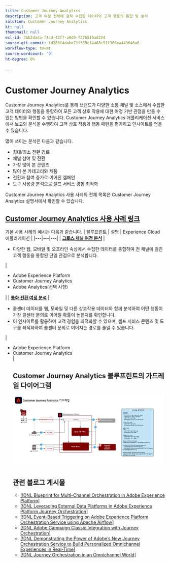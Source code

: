 ```yaml
---
title: Customer Journey Analytics
description: 고객 여정 전체에 걸쳐 수집한 데이터와 고객 행동의 통합 및 분석
solution: Customer Journey Analytics
kt: null
thumbnail: null
exl-id: 3bb2dada-f4cd-43f7-a0d0-f276510ad224
source-git-commit: 1d286f4dabe71f359c14a88c91f306ea443646a6
workflow-type: tm+mt
source-wordcount: '0'
ht-degree: 0%

---
```


# Customer Journey Analytics

Customer Journey Analytics를 통해 브랜드가 다양한 소통 채널 및 소스에서 수집한 고객 데이터와 행동을 통합하여 모든 고객 상호 작용에 대한 여정 기반 관점을 만들 수 있는 방법을 확인할 수 있습니다. Customer Journey Analytics 애플리케이션 서비스에서 보고와 분석을 수행하여 고객 상호 작용과 행동 패턴을 평가하고 인사이트를 얻을 수 있습니다.

많이 쓰이는 분석은 다음과 같습니다.

* 최대/최소 전환 경로
* 채널 참여 및 전환
* 가장 많이 본 콘텐츠
* 많이 본 카테고리와 제품
* 전환과 참여 증가로 이어진 캠페인
* 도구 사용량 분석으로 셀프 서비스 경험 최적화

Customer Journey Analytics 사용 사례의 전체 목록은 Customer Journey Analytics 설명서에서 확인할 수 있습니다.

## [Customer Journey Analytics 사용 사례 링크](https://experienceleague.adobe.com/docs/analytics-platform/using/cja-usecases/cja-usecases.html?lang=ko)

기본 사용 사례의 예시는 다음과 같습니다.
| 블루프린트 | 설명 |  Experience Cloud 애플리케이션 |
|---|---|---|
| **[크로스 채널 여정 분석](https://experienceleague.adobe.com/docs/analytics-platform/using/cja-usecases/cross-channel.html?lang=ko)**  | <ul><li>다양한 웹, 모바일 및 오프라인 속성에서 수집한 데이터를 통합하여 전 채널에 걸친 고객 행동을 통합된 단일 관점으로 분석합니다.</li></ul> | <ul><li>Adobe Experience Platform</li><li>Customer Journey Analytics</li><li>Adobe Analytics(선택 사항)</li></ul>|
| **[통화 전환 여정 분석](https://experienceleague.adobe.com/docs/analytics-platform/using/cja-usecases/call-center.html?lang=ko)** | <ul><li>콜센터 데이터를 웹, 모바일 및 다른 상호작용 데이터와 함께 분석하여 어떤 행동이 가장 콜센터 문의로 이어질 확률이 높은지를 확인합니다.</li><li>이 인사이트를 활용하여 고객 경험을 최적화할 수 있으며, 셀프 서비스 콘텐츠 및 도구를 최적화하여 콜센터 문의로 이어지는 경로를 줄일 수 있습니다.  </li></ul> | <ul><li>Adobe Experience Platform</li><li>Customer Journey Analytics</li> |

## Customer Journey Analytics 블루프린트의 가드레일 다이어그램

![가드레일 다이어그램](assets/cja_guardrails.png)

## 관련 블로그 게시물

* [[!DNL Blueprint for Multi-Channel Orchestration in Adobe Experience Platform]](https://medium.com/adobetech/blueprint-for-multi-channel-orchestration-in-adobe-experience-platform-c68317e94184)
* [[!DNL Leveraging External Data Platforms in Adobe Experience Platform Journey Orchestration]](https://medium.com/adobetech/leveraging-external-data-platforms-in-adobe-experience-platform-journey-orchestration-54fc6134fe17)
* [[!DNL Event-Based Triggering on Adobe Experience Platform Orchestration Service using Apache Airflow]](https://medium.com/adobetech/event-based-triggering-on-adobe-experience-platform-orchestration-service-using-apache-airflow-8607b28251f1)
* [[!DNL Adobe Campaign Classic Integration with Journey Orchestration]](https://medium.com/adobetech/adobe-campaign-classic-integration-with-journey-orchestration-ae577653281)
* [[!DNL Demonstrating the Power of Adobe’s New Journey Orchestration Service to Build Personalized Omnichannel Experiences in Real-Time]](https://medium.com/adobetech/demonstrating-the-power-of-adobes-new-journey-orchestration-service-to-build-personalized-aa60d88cd34)
* [[!DNL Journey Orchestration in an Omnichannel World]](https://medium.com/adobetech/journey-orchestration-in-an-omnichannel-world-3a2d32d556d9)
